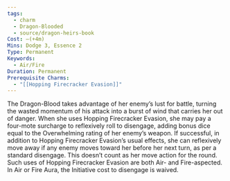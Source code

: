```yaml
---
tags:
  - charm
  - Dragon-Blooded
  - source/dragon-heirs-book
Cost: —(+4m)
Mins: Dodge 3, Essence 2
Type: Permanent
Keywords:
  - Air/Fire
Duration: Permanent
Prerequisite Charms:
  - "[[Hopping Firecracker Evasion]]"
---
```

The Dragon-Blood takes advantage of her enemy’s lust for battle, turning the wasted momentum of his attack into a burst of wind that carries her out of danger.
When she uses Hopping Firecracker Evasion, she may pay a four-mote surcharge to reflexively roll to disengage, adding bonus dice equal to the Overwhelming rating of her enemy’s weapon. If successful, in addition to Hopping Firecracker Evasion’s usual effects, she can reflexively move away if any enemy moves toward her before her next turn, as per a standard disengage. This doesn’t count as her move action for the round. Such uses of Hopping Firecracker Evasion are both Air- and Fire-aspected.
In Air or Fire Aura, the Initiative cost to disengage is waived.